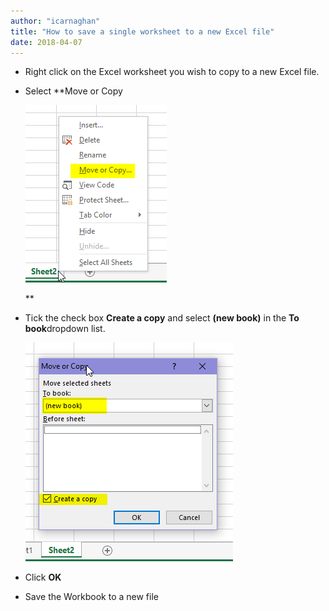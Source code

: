 ```yaml
---
author: "icarnaghan"
title: "How to save a single worksheet to a new Excel file"
date: 2018-04-07
---
```


- Right click on the Excel worksheet you wish to copy to a new Excel file.
- Select **Move or Copy
    
    ![](images/eOE9SyAAAAAElFTkSuQmCC)
    
    **
- Tick the check box **Create a copy** and select **(new book)** in the **To book**dropdown list.
    
    ![](images/Z2MzCvSsbkAAAAAASUVORK5CYII=)
- Click **OK**
- Save the Workbook to a new file
